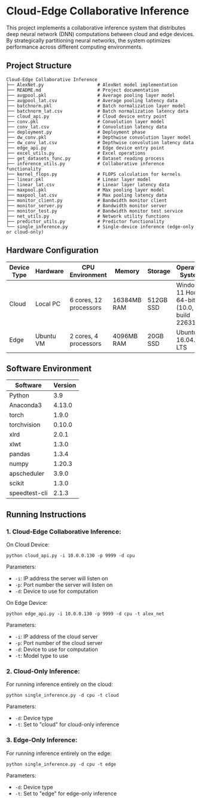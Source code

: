# Cloud-Edge Collaborative Inference

This project implements a collaborative inference system that distributes deep neural network (DNN) computations between cloud and edge devices. By strategically partitioning neural networks, the system optimizes performance across different computing environments.

## Project Structure

```
Cloud-Edge Collaborative Inference
├── AlexNet.py                    # AlexNet model implementation
├── README.md                     # Project documentation
├── avgpool.pkl                   # Average pooling layer model
├── avgpool_lat.csv               # Average pooling latency data
├── batchnorm.pkl                 # Batch normalization layer model
├── batchnorm_lat.csv             # Batch normalization latency data
├── cloud_api.py                  # Cloud device entry point
├── conv.pkl                      # Convolution layer model
├── conv_lat.csv                  # Convolution latency data
├── deployment.py                 # Deployment phase
├── dw_conv.pkl                   # Depthwise convolution layer model
├── dw_conv_lat.csv               # Depthwise convolution latency data
├── edge_api.py                   # Edge device entry point
├── excel_utils.py                # Excel operations
├── get_datasets_func.py          # Dataset reading process
├── inference_utils.py            # Collaborative inference functionality
├── kernel_flops.py               # FLOPS calculation for kernels
├── linear.pkl                    # Linear layer model
├── linear_lat.csv                # Linear layer latency data
├── maxpool.pkl                   # Max pooling layer model
├── maxpool_lat.csv               # Max pooling latency data
├── monitor_client.py             # Bandwidth monitor client
├── monitor_server.py             # Bandwidth monitor server
├── monitor_test.py               # Bandwidth monitor test service
├── net_utils.py                  # Network utility functions
├── predictor_utils.py            # Predictor functionality
└── single_inference.py           # Single-device inference (edge-only or cloud-only)
```

## Hardware Configuration

| Device Type | Hardware | CPU Environment | Memory | Storage | Operating System |
|-------------|----------|-----------------|--------|---------|------------------|
| Cloud       | Local PC | 6 cores, 12 processors | 16384MB RAM | 512GB SSD | Windows 11 Home 64-bit (10.0, build 22631) |
| Edge        | Ubuntu VM | 2 cores, 4 processors | 4096MB RAM | 20GB SSD | Ubuntu 16.04.7 LTS |

## Software Environment

| Software | Version |
|----------|---------|
| Python   | 3.9     |
| Anaconda3 | 4.13.0  |
| torch    | 1.9.0   |
| torchvision | 0.10.0 |
| xlrd     | 2.0.1   |
| xlwt     | 1.3.0   |
| pandas   | 1.3.4   |
| numpy    | 1.20.3  |
| apscheduler | 3.9.0 |
| scikit   | 1.3.0   |
| speedtest-cli | 2.1.3 |

## Running Instructions

### 1. Cloud-Edge Collaborative Inference:

On Cloud Device:
```
python cloud_api.py -i 10.0.0.130 -p 9999 -d cpu
```
Parameters:
- `-i`: IP address the server will listen on
- `-p`: Port number the server will listen on
- `-d`: Device to use for computation

On Edge Device:
```
python edge_api.py -i 10.0.0.130 -p 9999 -d cpu -t alex_net
```
Parameters:
- `-i`: IP address of the cloud server
- `-p`: Port number of the cloud server
- `-d`: Device to use for computation
- `-t`: Model type to use

### 2. Cloud-Only Inference:
For running inference entirely on the cloud:
```
python single_inference.py -d cpu -t cloud
```
Parameters:
- `-d`: Device type
- `-t`: Set to "cloud" for cloud-only inference

### 3. Edge-Only Inference:
For running inference entirely on the edge:
```
python single_inference.py -d cpu -t edge
```
Parameters:
- `-d`: Device type
- `-t`: Set to "edge" for edge-only inference